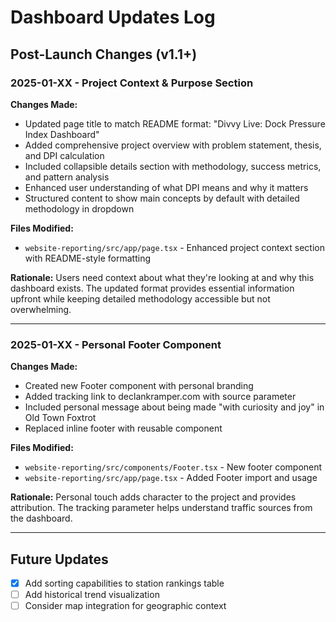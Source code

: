 # Dashboard Updates Log

## Post-Launch Changes (v1.1+)

### 2025-01-XX - Project Context & Purpose Section

**Changes Made:**
- Updated page title to match README format: "Divvy Live: Dock Pressure Index Dashboard"
- Added comprehensive project overview with problem statement, thesis, and DPI calculation
- Included collapsible details section with methodology, success metrics, and pattern analysis
- Enhanced user understanding of what DPI means and why it matters
- Structured content to show main concepts by default with detailed methodology in dropdown

**Files Modified:**
- `website-reporting/src/app/page.tsx` - Enhanced project context section with README-style formatting

**Rationale:**
Users need context about what they're looking at and why this dashboard exists. The updated format provides essential information upfront while keeping detailed methodology accessible but not overwhelming.

---

### 2025-01-XX - Personal Footer Component

**Changes Made:**
- Created new Footer component with personal branding
- Added tracking link to declankramper.com with source parameter
- Included personal message about being made "with curiosity and joy" in Old Town Foxtrot
- Replaced inline footer with reusable component

**Files Modified:**
- `website-reporting/src/components/Footer.tsx` - New footer component
- `website-reporting/src/app/page.tsx` - Added Footer import and usage

**Rationale:**
Personal touch adds character to the project and provides attribution. The tracking parameter helps understand traffic sources from the dashboard.

---

## Future Updates
- [x] Add sorting capabilities to station rankings table
- [ ] Add historical trend visualization
- [ ] Consider map integration for geographic context 